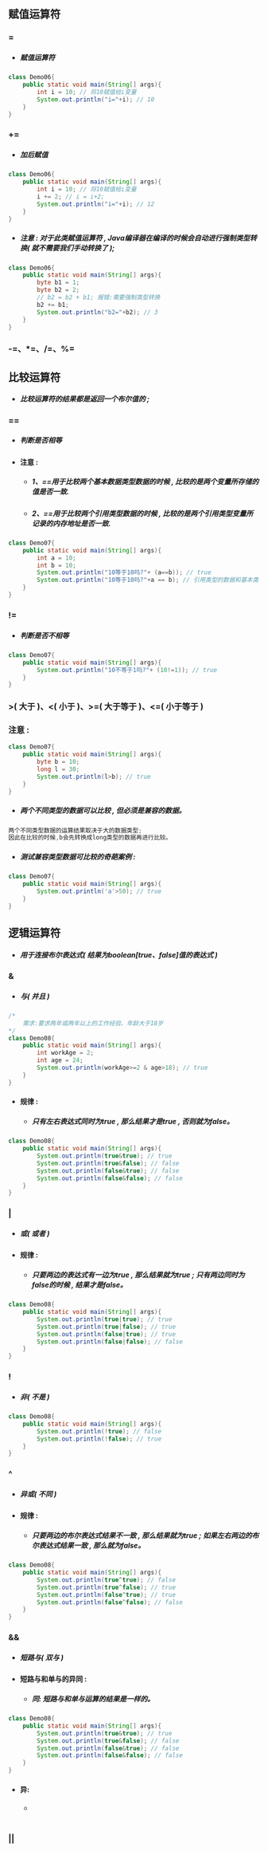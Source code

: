 ## 赋值运算符

### =

* ##### 赋值运算符

```java
class Demo06{
    public static void main(String[] args){
        int i = 10; // 将10赋值给i变量
        System.out.println("i="+i); // 10
    }
}
```

### +=

* ##### 加后赋值

```java
class Demo06{
    public static void main(String[] args){
        int i = 10; // 将10赋值给i变量
        i += 2; // i = i+2;
        System.out.println("i="+i); // 12
    }
}
```

* ##### 注意 : 对于此类赋值运算符 , Java编译器在编译的时候会自动进行强制类型转换\( 就不需要我们手动转换了 \);

```java
class Demo06{
    public static void main(String[] args){
        byte b1 = 1;
        byte b2 = 2;
        // b2 = b2 + b1; 报错:需要强制类型转换
        b2 += b1;
        System.out.println("b2="+b2); // 3
    }
}
```

### -=、\*=、/=、%=

## 比较运算符

* ##### 比较运算符的结果都是返回一个布尔值的 ;

### ==

* ##### 判断是否相等
* #### 注意 :

  * ##### 1、==用于比较两个基本数据类型数据的时候 , 比较的是两个变量所存储的值是否一致.
  * ##### 2、==用于比较两个引用类型数据的时候 , 比较的是两个引用类型变量所记录的内存地址是否一致.

```java
class Demo07{
    public static void main(String[] args){
        int a = 10;
        int b = 10;
        System.out.println("10等于10吗?"+ (a==b)); // true
        System.out.println("10等于10吗?"+a == b); // 引用类型的数据和基本类型的数据不能比较(报错)
    }
}
```

### !=

* ##### 判断是否不相等

```java
class Demo07{
    public static void main(String[] args){
        System.out.println("10不等于1吗?"+ (10!=1)); // true
    }
}
```

### &gt;\( 大于 \)、&lt;\( 小于 \)、&gt;=\( 大于等于 \)、&lt;=\( 小于等于 \)

### 注意 :

```java
class Demo07{
    public static void main(String[] args){
        byte b = 10;
        long l = 30;
        System.out.println(l>b); // true
    }
}
```

* ##### 两个不同类型的数据可以比较 , 但必须是兼容的数据。

```java
两个不同类型数据的运算结果取决于大的数据类型;
因此在比较的时候,b会先转换成long类型的数据再进行比较。
```

* ##### 测试兼容类型数据可比较的奇葩案例 :

```java
class Demo07{
    public static void main(String[] args){
        System.out.println('a'>50); // true
    }
}
```

## 逻辑运算符

* ##### 用于连接布尔表达式\( 结果为boolean\[true、false\]值的表达式 \)

### &

* ##### 与\( 并且 \)

```java
/*
    需求:要求两年或两年以上的工作经验、年龄大于18岁
*/
class Demo08{
    public static void main(String[] args){
        int workAge = 2;
        int age = 24;
        System.out.println(workAge>=2 & age>18); // true
    }
}
```

* #### 规律 :

  * ##### 只有左右表达式同时为true , 那么结果才是true , 否则就为false。

```java
class Demo08{
    public static void main(String[] args){
        System.out.println(true&true); // true
        System.out.println(true&false); // false
        System.out.println(false&true); // false
        System.out.println(false&false); // false
    }
}
```

### \|

* ##### 或\( 或者 \)
* #### 规律 :

  * ##### 只要两边的表达式有一边为true , 那么结果就为true ; 只有两边同时为false的时候 , 结果才是false。

```java
class Demo08{
    public static void main(String[] args){
        System.out.println(true|true); // true
        System.out.println(true|false); // true
        System.out.println(false|true); // true
        System.out.println(false|false); // false
    }
}
```

### !

* ##### 非\( 不是 \)

```java
class Demo08{
    public static void main(String[] args){
        System.out.println(!true); // false
        System.out.println(!false); // true
    }
}
```

### ^

* ##### 异或\( 不同 \)
* #### 规律 :

  * ##### 只要两边的布尔表达式结果不一致 , 那么结果就为true ; 如果左右两边的布尔表达式结果一致 , 那么就为false。

```java
class Demo08{
    public static void main(String[] args){
        System.out.println(true^true); // false
        System.out.println(true^false); // true
        System.out.println(false^true); // true
        System.out.println(false^false); // false
    }
}
```

### &&

* ##### 短路与\( 双与 \)
* #### 短路与和单与的异同 :

  * ##### 同: 短路与和单与运算的结果是一样的。

```java
class Demo08{
    public static void main(String[] args){
        System.out.println(true&true); // true
        System.out.println(true&false); // false
        System.out.println(false&true); // false
        System.out.println(false&false); // false
    }
}
```

* #### 异:

  * #### 

```java

```



### \|\|



